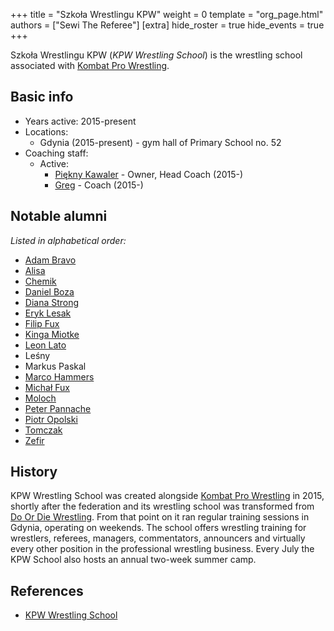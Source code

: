 +++
title = "Szkoła Wrestlingu KPW"
weight = 0
template = "org_page.html"
authors = ["Sewi The Referee"]
[extra]
hide_roster = true
hide_events = true
+++

Szkoła Wrestlingu KPW (_KPW Wrestling School_) is the wrestling school associated with [Kombat Pro Wrestling](@/o/kpw.md).

## Basic info

* Years active: 2015-present
* Locations:
  - Gdynia (2015-present) - gym hall of Primary School no. 52
* Coaching staff:
  * Active:
    - [Piękny Kawaler](@/w/piekny-kawaler.md) - Owner, Head Coach (2015-)
    - [Greg](@/w/greg.md) - Coach (2015-)
   
## Notable alumni

_Listed in alphabetical order:_ 

- [Adam Bravo](@/w/adam-bravo.md)
- [Alisa](@/w/alisa.md)
- [Chemik](@/w/chemik.md)
- [Daniel Boza](@/w/mutant.md)
- [Diana Strong](@/w/diana-strong.md)
- [Eryk Lesak](@/w/eryk-lesak.md)
- [Filip Fux](@/w/filip-fux.md)
- [Kinga Miotke](@/w/kinga-miotke.md)
- [Leon Lato](@/w/leon-lato.md)
- Leśny
- Markus Paskal
- [Marco Hammers](@/w/marco-hammers.md)
- [Michał Fux](@/w/michal-fux.md)
- [Moloch](@/w/moloch.md)
- [Peter Pannache](@/w/peter-pannache.md)
- [Piotr Opolski](@/w/piotr-opolski.md)
- [Tomczak](@/w/tomczak.md)
- [Zefir](@/w/zefir.md)

## History

KPW Wrestling School was created alongside [Kombat Pro Wrestling](@/o/kpw.md) in 2015, shortly after the federation and its wrestling school was transformed from [Do Or Die Wrestling](@/o/ddw.md). From that point on it ran regular training sessions in Gdynia, operating on weekends. The school offers wrestling training for wrestlers, referees, managers, commentators, announcers and virtually every other position in the professional wrestling business. Every July the KPW School also hosts an annual two-week summer camp.

## References 

* [KPW Wrestling School](https://kpwrestling.pl/szkola)
